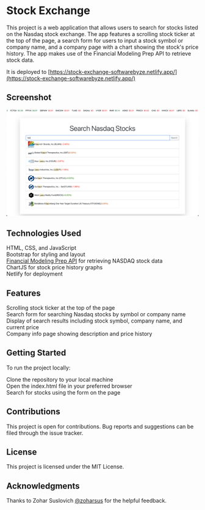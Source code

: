 # Stock Exchange

This project is a web application that allows users to search for stocks listed on the Nasdaq stock exchange. The app features a scrolling stock ticker at the top of the page, a search form for users to input a stock symbol or company name, and a company page with a chart showing the stock's price history. The app makes use of the Financial Modeling Prep API to retrieve stock data.

It is deployed to [https://stock-exchange-softwarebyze.netlify.app/](https://stock-exchange-softwarebyze.netlify.app/)

## Screenshot

![Screenshot](/StockExchangeJS.png)

## Technologies Used

HTML, CSS, and JavaScript  
Bootstrap for styling and layout  
[Financial Modeling Prep API](https://site.financialmodelingprep.com/developer/docs/) for retrieving NASDAQ stock data  
ChartJS for stock price history graphs  
Netlify for deployment

## Features

Scrolling stock ticker at the top of the page  
Search form for searching Nasdaq stocks by symbol or company name  
Display of search results including stock symbol, company name, and current price  
Company info page showing description and price history  

## Getting Started

To run the project locally:

Clone the repository to your local machine  
Open the index.html file in your preferred browser  
Search for stocks using the form on the page  

## Contributions

This project is open for contributions. Bug reports and suggestions can be filed through the issue tracker.

## License

This project is licensed under the MIT License.

## Acknowledgments

Thanks to Zohar Suslovich [@zoharsus](https://github.com/zoharsus) for the helpful feedback.
